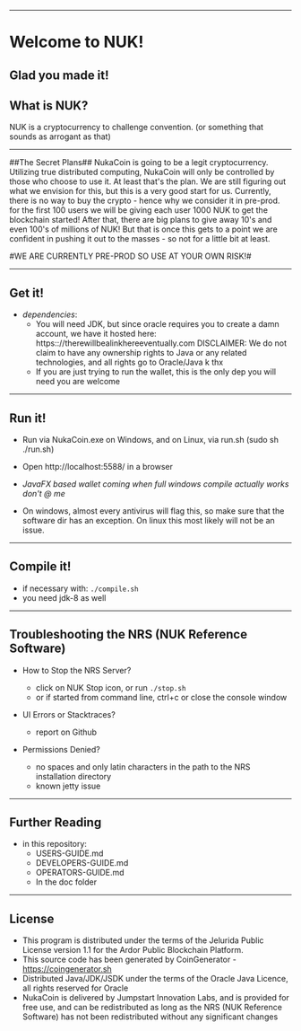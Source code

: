 ----
# Welcome to NUK! #
Glad you made it!
----
## What is NUK? ##
NUK is a cryptocurrency to challenge convention. (or something that sounds as arrogant as that) 

----
##The Secret Plans##
NukaCoin is going to be a legit cryptocurrency. Utilizing true distributed computing, NukaCoin will only be controlled by those who choose to use it. At least that's the plan. We are still figuring out what we envision for this, but this is a very good start for us. Currently, there is no way to buy the crypto - hence why we consider it in pre-prod. for the first 100 users we will be giving each user 1000 NUK to get the blockchain started! After that, there are big plans to give away 10's and even 100's of millions of NUK! But that is once this gets to a point we are confident in pushing it out to the masses - so not for a little bit at least. 

#WE ARE CURRENTLY PRE-PROD SO USE AT YOUR OWN RISK!#

----
## Get it! ##

  - *dependencies*:
    - You will need JDK, but since oracle requires you to create a damn account, we have it hosted here: https:://therewillbealinkhereeventually.com DISCLAIMER: We do not claim to have any ownership rights to Java or any related technologies, and all rights go to Oracle/Java k thx
    - If you are just trying to run the wallet, this is the only dep you will need you are welcome 

----
## Run it! ##

  - Run via NukaCoin.exe on Windows, and on Linux, via run.sh (sudo sh ./run.sh) 

  - Open http://localhost:5588/ in a browser

  - *JavaFX based wallet coming when full windows compile actually works don't @ me*

  - On windows, almost every antivirus will flag this, so make sure that the software dir has an exception. On linux this most likely will not be an issue. 
----
## Compile it! ##

  - if necessary with: `./compile.sh`
  - you need jdk-8 as well

----
## Troubleshooting the NRS (NUK Reference Software) ##

  - How to Stop the NRS Server?
    - click on NUK Stop icon, or run `./stop.sh`
    - or if started from command line, ctrl+c or close the console window

  - UI Errors or Stacktraces?
    - report on Github

  - Permissions Denied?
    - no spaces and only latin characters in the path to the NRS installation directory
    - known jetty issue

----
## Further Reading ##

  - in this repository:
    - USERS-GUIDE.md
    - DEVELOPERS-GUIDE.md
    - OPERATORS-GUIDE.md
    - In the doc folder

----

## License
* This program is distributed under the terms of the Jelurida Public License version 1.1 for the Ardor Public Blockchain Platform.
* This source code has been generated by CoinGenerator - https://coingenerator.sh
* Distributed Java/JDK/JSDK under the terms of the Oracle Java Licence, all rights reserved for Oracle
* NukaCoin is delivered by Jumpstart Innovation Labs, and is provided for free use, and can be redistributed as long as the NRS (NUK Reference Software) has not been redistributed without any significant changes
